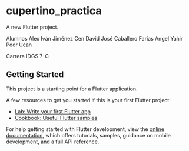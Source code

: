 # cupertino_practica

A new Flutter project.

Alumnos 
Alex Iván Jiménez Cen 
David José Caballero Farias 
Angel Yahir Poor Ucan

Carrera IDGS 7-C

## Getting Started

This project is a starting point for a Flutter application.

A few resources to get you started if this is your first Flutter project:

- [Lab: Write your first Flutter app](https://docs.flutter.dev/get-started/codelab)
- [Cookbook: Useful Flutter samples](https://docs.flutter.dev/cookbook)

For help getting started with Flutter development, view the
[online documentation](https://docs.flutter.dev/), which offers tutorials,
samples, guidance on mobile development, and a full API reference.
